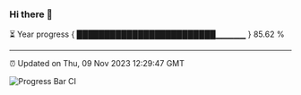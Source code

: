### Hi there 👋

⏳ Year progress { █████████████████████████▁▁▁▁▁ } 85.62 %

---

⏰ Updated on Thu, 09 Nov 2023 12:29:47 GMT

![Progress Bar CI](https://github.com/liununu/liununu/workflows/Progress%20Bar%20CI/badge.svg)
